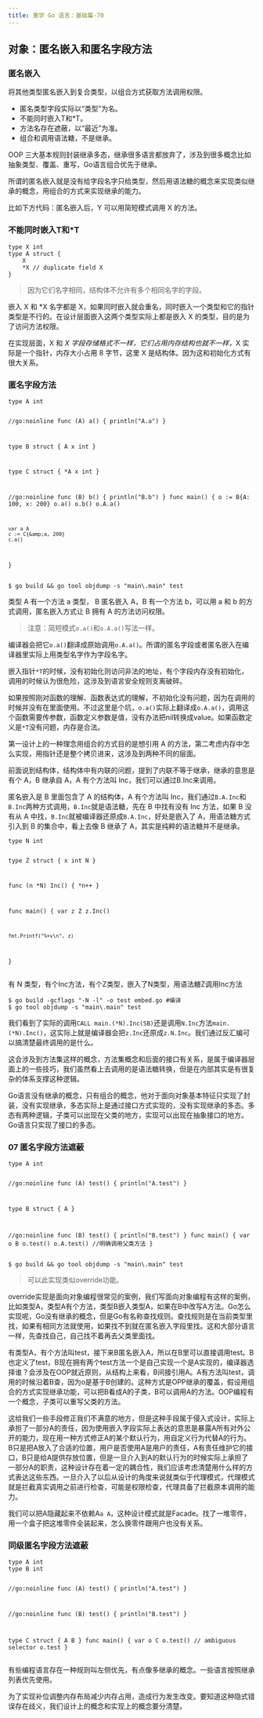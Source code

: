```yaml
---
title: 重学 Go 语言：基础篇-70
---
```

<article id="topicContainer" class="column_content"><h2 class="topic_title"></h2><div><h1 id="">对象：匿名嵌入和匿名字段方法</h1>
<h3 id="-1">匿名嵌入</h3>
<p>将其他类型匿名嵌入到复合类型，以组合方式获取方法调用权限。</p>
<ul>
<li>匿名类型字段实际以“类型”为名。</li>
<li>不能同时嵌入T和*T。</li>
<li>方法名存在遮蔽，以“最近”为准。</li>
<li>组合和调用语法糖，不是继承。</li>
</ul>
<p>OOP 三大基本规则封装继承多态，继承很多语言都放弃了，涉及到很多概念比如抽象类型、覆盖、重写，Go语言组合优先于继承。</p>
<p>所谓的匿名嵌入就是没有给字段名字只给类型，然后用语法糖的概念来实现类似继承的概念，用组合的方式来实现继承的能力。</p>
<p>比如下方代码：匿名嵌入后，Y 可以用简短模式调用 X 的方法。</p>
<h3 id="tt">不能同时嵌入T和*T</h3>
<pre><code class="go language-go">type X int
type A struct {
    X
    *X // duplicate field X
}
</code></pre>
<blockquote>
  <p>因为它们名字相同，结构体不允许有多个相同名字的字段。</p>
</blockquote>
<p>嵌入 X 和 *X 名字都是 X，如果同时嵌入就会重名，同时嵌入一个类型和它的指针类型是不行的。在设计层面嵌入这两个类型实际上都是嵌入 X 的类型，目的是为了访问方法权限。</p>
<p>在实现层面，X 和 <em>X 字段存储格式不一样，它们占用内存结构也就不一样，</em>X 实际是一个指针，内存大小占用 8 字节，这里 X 是结构体。因为这和初始化方式有很大关系。</p>
<h3 id="-2">匿名字段方法</h3>
<pre><code class="go language-go">type A int

//go:noinline
func (A) a() { println("A.a") }

type B struct {
    A
    x int
}

type C struct {
    *A
    x int
}

//go:noinline
func (B) b() { println("B.b") }
func main() {
    o := B{A: 100, x: 200}
    o.a()
    o.b()
    o.A.a()

    var a A
    c := C{&amp;a, 200}
    c.a()
}
</code></pre>
<pre><code>$ go build &amp;&amp; go tool objdump -s "main\.main" test
</code></pre>
<p>类型 A 有一个方法 a 类型， B 匿名嵌入 A，B 有一个方法 b，可以用 a 和 b 的方式调用，匿名嵌入方式让 B 拥有 A 的方法访问权限。</p>
<blockquote>
  <p>注意：简短模式<code>o.a()</code>和<code>o.A.a()</code>写法一样。</p>
</blockquote>
<p>编译器会把它<code>o.a()</code>翻译成原始调用<code>o.A.a()</code>。所谓的匿名字段或者匿名嵌入在编译器里实际上用类型名字作为字段名字。</p>
<p>嵌入指针<code>*T</code>的时候，没有初始化则访问非法的地址，有个字段内存没有初始化，调用的时候认为很危险，这涉及到语言安全规则支离破碎。</p>
<p>如果按照刚对函数的理解、函数表达式的理解，不初始化没有问题，因为在调用的时候并没有在里面使用。不过这里是个坑，<code>o.a()</code>实际上翻译成<code>o.A.a()</code>，调用这个函数需要传参数，函数定义参数是值，没有办法把nil转换成value。如果函数定义是<code>*T</code>没有问题，内存是合法。</p>
<p>第一设计上的一种理念用组合的方式目的是想引用 A 的方法，第二考虑内存中怎么实现，用指针还是整个拷贝进来，这涉及到两种不同的层面。</p>
<p>前面说到结构体，结构体中有内联的问题，提到了内联不等于继承，继承的意思是有个 A，B 继承自 A，A 有个方法叫 Inc，我们可以通过B.Inc来调用。</p>
<p>匿名嵌入是 B 里面包含了 A 的结构体，A 有个方法叫 Inc，我们通过<code>B.A.Inc</code>和<code>B.Inc</code>两种方式调用，<code>B.Inc</code>就是语法糖，先在 B 中找有没有 Inc 方法，如果 B 没有从 A 中找，<code>B.Inc</code>就被编译器还原成<code>B.A.Inc</code>，好处是嵌入了 A，用语法糖方式引入到 B 的集合中，看上去像 B 继承了 A，其实是纯粹的语法糖并不是继承。</p>
<pre><code class="go language-go">type N int

type Z struct {
    x int
    N
}

func (n *N) Inc() {
    *n++
}

func main() {
    var z Z
    z.Inc()

    fmt.Printf("%+v\n", z)
}
</code></pre>
<p>有 N 类型，有个Inc方法，有个Z类型，嵌入了N类型，用语法糖Z调用Inc方法</p>
<pre><code class="bash language-bash">$ go build -gcflags "-N -l" -o test embed.go #编译
$ go tool objdump -s "main\.main" test
</code></pre>
<p>我们看到了实际的调用<code>CALL main.(*N).Inc(SB)</code>还是调用<code>N.Inc</code>方法<code>main.(*N).Inc()</code>，这实际上就是编译器会把<code>z.Inc</code>还原成<code>z.N.Inc</code>。我们通过反汇编可以搞清楚最终调用的是什么。</p>
<p>这会涉及到方法集这样的概念，方法集概念和后面的接口有关系，是属于编译器层面上的一些技巧，我们虽然看上去调用的是语法糖转换，但是在内部其实是有很复杂的体系支撑这种逻辑。</p>
<p>Go语言没有继承的概念，只有组合的概念，他对于面向对象基本特征只实现了封装，没有实现继承，多态实际上是通过接口方式实现的，没有实现继承的多态。多态有两种逻辑，子类可以出现在父类的地方，实现可以出现在抽象接口的地方。Go语言只实现了接口的多态。</p>
<h3 id="07">07 匿名字段方法遮蔽</h3>
<pre><code class="go language-go">type A int

//go:noinline
func (A) test() { println("A.test") }

type B struct {
    A
}

//go:noinline
func (B) test() { println("B.test") }
func main() {
    var o B
    o.test()
    o.A.test() //明确调用父类方法
}
</code></pre>
<pre><code>$ go build &amp;&amp; go tool objdump -s "main\.main" test
</code></pre>
<blockquote>
  <p>可以此实现类似override功能。</p>
</blockquote>
<p>override实现是面向对象编程很常见的案例，我们写面向对象编程有这样的案例，比如类型A，类型A有个方法，类型B嵌入类型A，如果在B中改写A方法。Go怎么实现呢，Go没有继承的概念，但是Go有名称查找规则。查找规则是在当前类型里找，如果有相同方法就使用，如果找不到就在匿名嵌入字段里找。这和大部分语言一样，先查找自己，自己找不着再去父类里面找。</p>
<p>有类型A，有个方法叫test，接下来B匿名嵌入A，所以在B里可以直接调用test。B也定义了test，B现在拥有两个test方法一个是自己实现一个是A实现的，编译器选择谁？会涉及在OOP就近原则，从结构上来看，B间接引用A。A有方法叫test，调用的时候沿着B查，因为o是基于B创建的。这种方式是OPP继承的覆盖，假设用组合的方式实现继承功能，可以把B看成A的子类，B可以调用A的方法。OOP编程有一个概念，子类可以重写父类的方法。</p>
<p>这给我们一些手段修正我们不满意的地方，但是这种手段属于侵入式设计，实际上承担了一部分A的责任，因为使用嵌入字段实际上表达的意思是暴露A所有对外公开的能力，现在用一种方式修正A的某个默认行为，用自定义行为代替A的行为。B只是把A放入了合适的位置，用户是否使用A是用户的责任，A有责任维护它的接口，B只是给A提供存放位置，但是一旦介入到A的默认行为的时候实际上承担了一部分A的职责，这种设计存在着一定的耦合性，我们应该考虑清楚用什么样的方式表达这些东西。一旦介入了以后从设计的角度来说就类似于代理模式，代理模式就是拦截真实调用之前进行检查，可能是权限检查，代理具备了拦截原本调用的能力。</p>
<p>我们可以把A隐藏起来不依赖A<code>a A</code>，这种设计模式就是Facade。找了一堆零件，用一个盒子把这堆零件全装起来，怎么换零件跟用户也没有关系。</p>
<h3 id="-3">同级匿名字段方法遮蔽</h3>
<pre><code class="go language-go">type A int
type B int

//go:noinline
func (A) test() { println("A.test") }

//go:noinline
func (B) test() { println("B.test") }

type C struct {
    A
    B
}
func main() {
    var o C
    o.test() // ambiguous selector o.test
}
</code></pre>
<p>有些编程语言存在一种规则叫左侧优先，有点像多继承的概念。一些语言按照继承列表优先使用。</p>
<p>为了实现补位调整内存布局减少内存占用，造成行为发生改变。要知道这种隐式错误存在歧义，我们设计上的概念和实现上的概念要分清楚。</p></div></article>